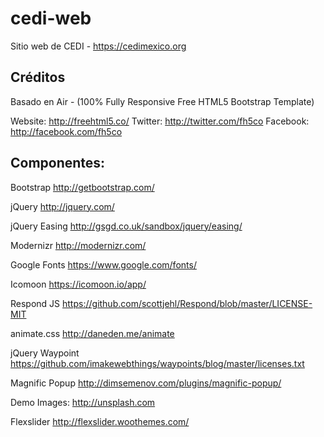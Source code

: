 # cedi-web

Sitio web de CEDI - https://cedimexico.org

## Créditos


Basado en Air - (100% Fully Responsive Free HTML5 Bootstrap Template) 

Website: http://freehtml5.co/
Twitter: http://twitter.com/fh5co
Facebook: http://facebook.com/fh5co


## Componentes: 

Bootstrap
http://getbootstrap.com/

jQuery
http://jquery.com/

jQuery Easing
http://gsgd.co.uk/sandbox/jquery/easing/

Modernizr
http://modernizr.com/

Google Fonts
https://www.google.com/fonts/

Icomoon
https://icomoon.io/app/

Respond JS
https://github.com/scottjehl/Respond/blob/master/LICENSE-MIT

animate.css
http://daneden.me/animate

jQuery Waypoint
https://github.com/imakewebthings/waypoints/blog/master/licenses.txt

Magnific Popup
http://dimsemenov.com/plugins/magnific-popup/

Demo Images:
http://unsplash.com

Flexslider
http://flexslider.woothemes.com/

